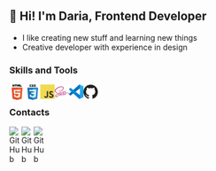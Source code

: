 ## 👋 Hi! I'm Daria, Frontend Developer
- I like creating new stuff and learning new things
- Creative developer with experience in design

### Skills and Tools
<img align='left' alt='HTML' width='28px' src='https://raw.githubusercontent.com/github/explore/80688e429a7d4ef2fca1e82350fe8e3517d3494d/topics/html/html.png' />
<img align='left' alt='CSS' width='28px' src='https://raw.githubusercontent.com/github/explore/80688e429a7d4ef2fca1e82350fe8e3517d3494d/topics/css/css.png' />
<img align='left' alt='JavaScript' width='26px' src='https://raw.githubusercontent.com/github/explore/80688e429a7d4ef2fca1e82350fe8e3517d3494d/topics/javascript/javascript.png' />
<img align='left' alt='Sass' width='26px' src='https://raw.githubusercontent.com/github/explore/80688e429a7d4ef2fca1e82350fe8e3517d3494d/topics/sass/sass.png' />
<img align='left' alt='VSCode' width='26px' src='https://raw.githubusercontent.com/github/explore/80688e429a7d4ef2fca1e82350fe8e3517d3494d/topics/visual-studio-code/visual-studio-code.png' />
<img align='left' alt='GitHub' width='26px' src='https://raw.githubusercontent.com/github/explore/89bdd9644f44d1b12180fd512b95574fe4c54617/topics/github-api/github-api.png' />

<br/>

### Contacts
[<img align='left' alt='GitHub' width='22px' src='https://cdn-icons-png.flaticon.com/128/542/542689.png' />](mailto:dariannyko@gmail.com)
[<img align='left' alt='GitHub' width='22px' src='https://cdn-icons-png.flaticon.com/128/2111/2111708.png' />](https://t.me/dariannyko "Telegram") 
[<img align='left' alt='GitHub' width='22px' src='https://cdn-icons-png.flaticon.com/128/733/733635.png' />](https://twitter.com/dariannyko/) 
